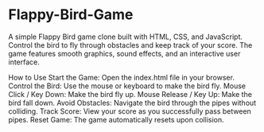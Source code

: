 # Flappy-Bird-Game
A simple Flappy Bird game clone built with HTML, CSS, and JavaScript. Control the bird to fly through obstacles and keep track of your score. The game features smooth graphics, sound effects, and an interactive user interface.


How to Use
Start the Game: Open the index.html file in your browser.
Control the Bird: Use the mouse or keyboard to make the bird fly.
Mouse Click / Key Down: Make the bird fly up.
Mouse Release / Key Up: Make the bird fall down.
Avoid Obstacles: Navigate the bird through the pipes without colliding.
Track Score: View your score as you successfully pass between pipes.
Reset Game: The game automatically resets upon collision.

